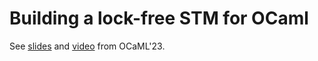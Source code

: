 # Building a lock-free STM for OCaml

See [slides](https://polytypic.github.io/kcas-talk/) and
[video](https://www.youtube.com/watch?v=Mt8wPCHU1ZU) from OCaML'23.
